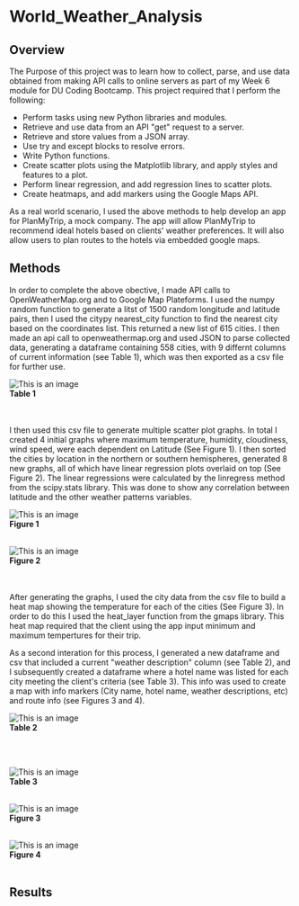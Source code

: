 # World_Weather_Analysis
## Overview
The Purpose of this project was to learn how to collect, parse, and use data obtained from making API calls to online servers as part of my Week 6 module for DU Coding Bootcamp.  This project required that I perform the following:
* Perform tasks using new Python libraries and modules.
* Retrieve and use data from an API "get" request to a server.
* Retrieve and store values from a JSON array.
* Use try and except blocks to resolve errors.
* Write Python functions.
* Create scatter plots using the Matplotlib library, and apply styles and features to a plot.
* Perform linear regression, and add regression lines to scatter plots.
* Create heatmaps, and add markers using the Google Maps API.

As a real world scenario, I used the above methods to help develop an app for PlanMyTrip, a mock company.  The app will allow PlanMyTrip to recommend ideal hotels based on clients' weather preferences.  It will also allow users to plan routes to the hotels via embedded google maps.

## Methods
In order to complete the above obective, I made API calls to OpenWeatherMap.org and to Google Map Plateforms.  I used the numpy random function to generate a litst of 1500 random longitude and latitude pairs, then I used the citypy nearest_city function to find the nearest city based on the coordinates list.  This returned a new list of 615 cities.  I then made an api call to openweathermap.org and used JSON to parse collected data, generating a dataframe containing 558 cities, with 9 differnt columns of current information (see Table 1), which was then exported as a csv file for further use.

![This is an image]()
<br />**Table 1**

<br /><br />I then used this csv file to generate multiple scatter plot graphs.  In total I created 4 initial graphs where maximum temperature, humidity, cloudiness, wind speed, were each dependent on Latitude (See Figure 1).  I then sorted the cities by location in the northern or southern hemispheres, generated 8 new graphs, all of which have linear regression plots overlaid on top (See Figure 2).  The linear regressions were calculated by the linregress method from the scipy.stats library. This was done to show any correlation between latitude and the other weather patterns variables.  

![This is an image]()
<br />**Figure 1**<br /><br />

![This is an image]()
<br />**Figure 2**

<br /><br /> After generating the graphs, I used the city data from the csv file to build a heat map showing the temperature for each of the cities (See Figure 3). In order to do this I used the heat_layer function from the gmaps library.  This heat map required that the client using the app input minimum and maximum tempertures for their trip.

As a second interation for this process, I generated a new dataframe and csv that included a current "weather description" column (see Table 2), and I subsequently created a dataframe where a hotel name was listed for each city meeting the client's criteria (see Table 3).  This info was used to create a map with info markers (City name, hotel name, weather descriptions, etc) and route info (see Figures 3 and 4).

![This is an image]()
<br />**Table 2**

<br /><br />

![This is an image]()
<br />**Table 3**
<br /><br />

![This is an image]()
<br />**Figure 3**
<br /><br />

![This is an image]()
<br />**Figure 4**
<br /><br />

## Results
